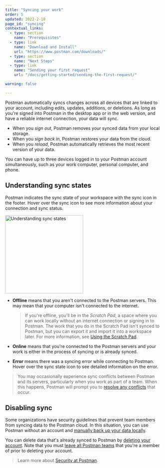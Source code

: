 ```yaml
---
title: "Syncing your work"
order: 5
updated: 2022-2-18
page_id: "syncing"
contextual_links:
  - type: section
    name: "Prerequisites"
  - type: link
    name: "Download and Install"
    url: "https://www.postman.com/downloads/"
  - type: section
    name: "Next Steps"
  - type: link
    name: "Sending your first request"
    url: "/docs/getting-started/sending-the-first-request/"

warning: false

---
```


Postman automatically syncs changes across all devices that are linked to your account, including edits, updates, additions, or deletions. As long as you're signed into Postman in the desktop app or in the web version, and have a reliable internet connection, your data will sync.

* When you _sign out_, Postman removes your synced data from your local storage.
* When you _sign back in_, Postman restores your data from the cloud.
* When you _reload_, Postman automatically retrieves the most recent version of your data.

You can have up to three devices logged in to your Postman account simultaneously, such as your work computer, personal computer, and phone.

## Understanding sync states

Postman indicates the sync state of your workspace with the sync icon in the footer. Hover over the sync icon to see more information about your connection and sync status.

<img alt="Understanding sync states" src="https://assets.postman.com/postman-docs/syncing-understanding-sync-states-v9.19.jpg" width="250px"/>

* **Offline** means that you aren't connected to the Postman servers. This may mean that your computer isn't connected to the internet.

    > If you're offline, you'll be in the _Scratch Pad_, a space where you can work locally without an internet connection or signing in to Postman. The work that you do in the Scratch Pad isn't synced to Postman, but you can export it and import it into a workspace later. For more information, see [Using the Scratch Pad](/docs/getting-started/using-scratch-pad/).

* **Online** means that you're connected to the Postman servers and your work is either in the process of syncing or is already synced.
* **Error** means there was a syncing error while connecting to Postman. Hover over the sync state icon to see detailed information on the error.

> You may occasionally experience sync conflicts between Postman and its servers, particularly when you work as part of a team. When this happens, Postman will prompt you to [resolve any conflicts](/docs/collaborating-in-postman/using-workspaces/conflicts/) that occur.

## Disabling sync

Some organizations have security guidelines that prevent team members from syncing data to the Postman cloud. In this situation, you can use Postman without an account and [manually back up your data locally](/docs/getting-started/importing-and-exporting-data/#exporting-postman-data).

You can delete data that's already synced to Postman by [deleting your account](/docs/getting-started/postman-account/#deleting-your-account). Note that you must [leave all Postman teams](/docs/collaborating-in-postman/working-with-your-team/collaboration-overview/#leaving-a-team) that you're a member of prior to deleting your account.

> Learn more about [Security at Postman](https://www.postman.com/trust/security/).
